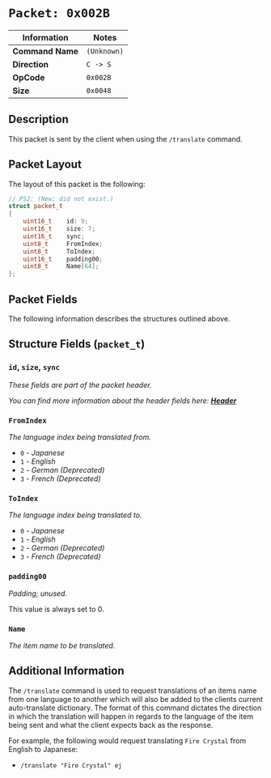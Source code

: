 # `Packet: 0x002B`

| Information               | Notes |
|---                        |---    |
| **Command Name**          | `(Unknown)` |
| **Direction**             | `C -> S` |
| **OpCode**                | `0x002B` |
| **Size**                  | `0x0048` |

## Description

This packet is sent by the client when using the `/translate` command.

## Packet Layout

The layout of this packet is the following:

```cpp
// PS2: (New; did not exist.)
struct packet_t
{
    uint16_t    id: 9;
    uint16_t    size: 7;
    uint16_t    sync;
    uint8_t     FromIndex;
    uint8_t     ToIndex;
    uint16_t    padding00;
    uint8_t     Name[64];
};
```

## Packet Fields

The following information describes the structures outlined above.

## Structure Fields (`packet_t`)

### `id`, `size`, `sync`

_These fields are part of the packet header._

_You can find more information about the header fields here: [**Header**](/world/HEADER.md)_

### `FromIndex`

_The language index being translated from._

  - `0` - _Japanese_
  - `1` - _English_
  - `2` - _German (Deprecated)_
  - `3` - _French (Deprecated)_

### `ToIndex`

_The language index being translated to._

  - `0` - _Japanese_
  - `1` - _English_
  - `2` - _German (Deprecated)_
  - `3` - _French (Deprecated)_

### `padding00`

_Padding; unused._

This value is always set to 0.

### `Name`

_The item name to be translated._

## Additional Information

The `/translate` command is used to request translations of an items name from one language to another which will also be added to the clients current auto-translate dictionary. The format of this command dictates the direction in which the translation will happen in regards to the language of the item being sent and what the client expects back as the response.

For example, the following would request translating `Fire Crystal` from English to Japanese:

  - `/translate "Fire Crystal" ej`
